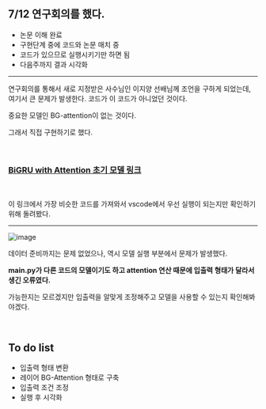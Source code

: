 ## 7/12 연구회의를 했다.

- 논문 이해 완료
- 구현단계 중에 코드와 논문 매치 중
- 코드가 있으므로 실행시키기만 하면 됨
- 다음주까지 결과 시각화

---

연구회의를 통해서 새로 지정받은 사수님인 이지양 선배님께 조언을 구하게 되었는데, 여기서 큰 문제가 발생한다. 코드가 이 코드가 아니었던 것이다.

중요한 모델인 BG-attention이 없는 것이다.

그래서 직접 구현하기로 했다.

<br>

### [BiGRU with Attention 초기 모델 링크](https://github.com/SuperBruceJia/EEG-DL/tree/master)

<br>

이 링크에서 가장 비슷한 코드를 가져와서 vscode에서 우선 실행이 되는지만 확인하기 위해 돌려봤다.

---

![image](https://github.com/UGeunJi/AI_Papers-and-Mathematics/assets/84713532/208496fc-b041-4f5f-98a0-073c7f0ba9ed)

데이터 준비까지는 문제 없었으나, 역시 모델 실행 부분에서 문제가 발생했다.

**main.py가 다른 코드의 모델이기도 하고 attention 연산 때문에 입출력 형태가 달라서 생긴 오류였다.**

가능한지는 모르겠지만 입출력을 알맞게 조정해주고 모델을 사용할 수 있는지 확인해봐야겠다.

<br>

## To do list

- 입출력 형태 변환
- 레이어 BG-Attention 형태로 구축
- 입출력 조건 조정
- 실행 후 시각화
